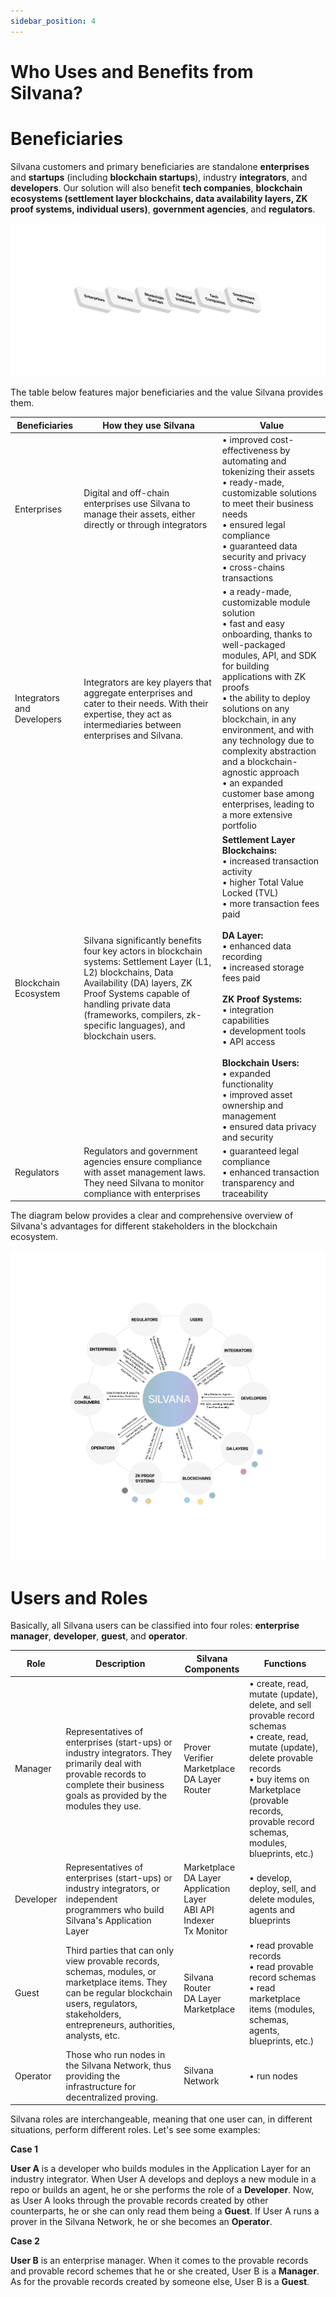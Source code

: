 ```yaml
---
sidebar_position: 4
---
```


# Who Uses and Benefits from Silvana?

# Beneficiaries

Silvana customers and primary beneficiaries are standalone **enterprises** and **startups** (including **blockchain startups**), industry **integrators**, and **developers**. Our solution will also benefit **tech companies**, **blockchain ecosystems (settlement layer blockchains, data availability layers, ZK proof systems, individual users)**, **government agencies**, and **regulators**.

![Beneficiaries](./img/beneficiaries.png)

The table below features major beneficiaries and the value Silvana provides them.

| Beneficiaries | How they use Silvana | Value |
|---------------|----------------------|-------|
| Enterprises | Digital and off-chain enterprises use Silvana to manage their assets, either directly or through integrators | • improved cost-effectiveness by automating and tokenizing their assets<br/>• ready-made, customizable solutions to meet their business needs<br/>• ensured legal compliance<br/>• guaranteed data security and privacy<br/>• cross-chains transactions |
| Integrators and Developers | Integrators are key players that aggregate enterprises and cater to their needs. With their expertise, they act as intermediaries between enterprises and Silvana. | • a ready-made, customizable module solution<br/>• fast and easy onboarding, thanks to well-packaged modules, API, and SDK for building applications with ZK proofs<br/>• the ability to deploy solutions on any blockchain, in any environment, and with any technology due to complexity abstraction and a blockchain-agnostic approach<br/>• an expanded customer base among enterprises, leading to a more extensive portfolio |
| Blockchain Ecosystem | Silvana significantly benefits four key actors in blockchain systems: Settlement Layer (L1, L2) blockchains, Data Availability (DA) layers, ZK Proof Systems capable of handling private data (frameworks, compilers, zk-specific languages), and blockchain users. | **Settlement Layer Blockchains:**<br/>• increased transaction activity<br/>• higher Total Value Locked (TVL)<br/>• more transaction fees paid<br/><br/>**DA Layer:**<br/>• enhanced data recording<br/>• increased storage fees paid<br/><br/>**ZK Proof Systems:**<br/>• integration capabilities<br/>• development tools<br/>• API access<br/><br/>**Blockchain Users:**<br/>• expanded functionality<br/>• improved asset ownership and management<br/>• ensured data privacy and security |
| Regulators | Regulators and government agencies ensure compliance with asset management laws. They need Silvana to monitor compliance with enterprises | • guaranteed legal compliance<br/>• enhanced transaction transparency and traceability |

The diagram below provides a clear and comprehensive overview of Silvana's advantages for different stakeholders in the blockchain ecosystem.

![Silvana Value](./img/silvana-value.png)

# Users and Roles

Basically, all Silvana users can be classified into four roles: **enterprise manager**, **developer**, **guest**, and **operator**.

| Role | Description | Silvana Components | Functions |
|------|-------------|-------------------|-----------|
| Manager | Representatives of enterprises (start-ups) or industry integrators. They primarily deal with provable records to complete their business goals as provided by the modules they use. | Prover<br/>Verifier<br/>Marketplace<br/>DA Layer<br/>Router | • create, read, mutate (update), delete, and sell provable record schemas<br/>• create, read, mutate (update), delete provable records<br/>• buy items on Marketplace (provable records, provable record schemas, modules, blueprints, etc.) |
| Developer | Representatives of enterprises (start-ups) or industry integrators, or independent programmers who build Silvana's Application Layer | Marketplace<br/>DA Layer<br/>Application Layer<br/>ABI API<br/>Indexer<br/>Tx Monitor | • develop, deploy, sell, and delete modules, agents and blueprints |
| Guest | Third parties that can only view provable records, schemas, modules, or marketplace items. They can be regular blockchain users, regulators, stakeholders, entrepreneurs, authorities, analysts, etc. | Silvana Router<br/>DA Layer<br/>Marketplace | • read provable records<br/>• read provable record schemas<br/>• read marketplace items (modules, schemas, agents, blueprints, etc.) |
| Operator | Those who run nodes in the Silvana Network, thus providing the infrastructure for decentralized proving. | Silvana Network | • run nodes |

Silvana roles are interchangeable, meaning that one user can, in different situations, perform different roles. Let's see some examples:

**Case 1**

**User A** is a developer who builds modules in the Application Layer for an industry integrator. When User A develops and deploys a new module in a repo or builds an agent, he or she performs the role of a **Developer**. Now, as User A looks through the provable records created by other counterparts, he or she can only read them being a **Guest**. If User A runs a prover in the Silvana Network, he or she becomes an **Operator**.

**Case 2**

**User B** is an enterprise manager. When it comes to the provable records and provable record schemes that he or she created, User B is a **Manager**. As for the provable records created by someone else, User B is a **Guest**.
